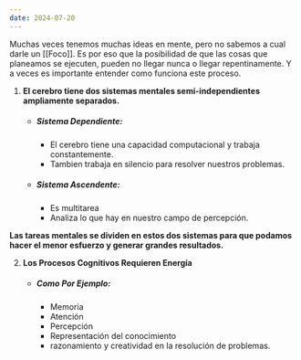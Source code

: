 ```yaml
---
date: 2024-07-20
---
```


Muchas veces tenemos muchas ideas en mente, pero no sabemos a cual darle un [[Foco]]. Es por eso que la posibilidad de que las cosas que planeamos se ejecuten, pueden no llegar nunca o llegar repentinamente. Y a veces es importante entender como funciona este proceso.

1. **El cerebro tiene dos sistemas mentales semi-independientes ampliamente separados.**

	- ##### Sistema Dependiente:
		- El cerebro tiene una capacidad computacional y trabaja constantemente.
		- Tambien trabaja en silencio para resolver nuestros problemas.
	- ##### Sistema Ascendente:
		- Es multitarea
		- Analiza lo que hay en nuestro campo de percepción.

**Las tareas mentales se dividen en estos dos sistemas para que podamos hacer el menor esfuerzo y generar grandes resultados.**
	
2. **Los Procesos Cognitivos Requieren Energía**
	- ##### Como Por Ejemplo:
		- Memoria
		- Atención
		- Percepción
		- Representación del conocimiento
		- razonamiento y creatividad en la resolución de problemas.